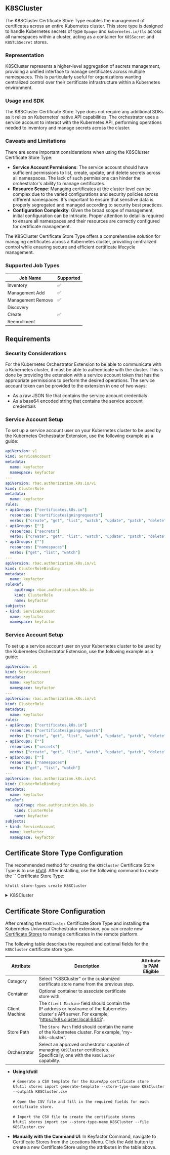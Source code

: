 ## K8SCluster

The K8SCluster Certificate Store Type enables the management of certificates across an entire Kubernetes cluster. This store type is designed to handle Kubernetes secrets of type `Opaque` and `kubernetes.io/tls` across all namespaces within a cluster, acting as a container for `K8SSecret` and `K8STLSSecret` stores.

### Representation

K8SCluster represents a higher-level aggregation of secrets management, providing a unified interface to manage certificates across multiple namespaces. This is particularly useful for organizations wanting centralized control over their certificate infrastructure within a Kubernetes environment.

### Usage and SDK

The K8SCluster Certificate Store Type does not require any additional SDKs as it relies on Kubernetes’ native API capabilities. The orchestrator uses a service account to interact with the Kubernetes API, performing operations needed to inventory and manage secrets across the cluster.

### Caveats and Limitations

There are some important considerations when using the K8SCluster Certificate Store Type:

- **Service Account Permissions**: The service account should have sufficient permissions to list, create, update, and delete secrets across all namespaces. The lack of such permissions can hinder the orchestrator's ability to manage certificates.
- **Resource Scope**: Managing certificates at the cluster level can be complex due to the varied configurations and security policies across different namespaces. It's important to ensure that sensitive data is properly segregated and managed according to security best practices.
- **Configuration Complexity**: Given the broad scope of management, initial configuration can be intricate. Proper attention to detail is required to ensure all namespaces and their resources are correctly configured for certificate management.

The K8SCluster Certificate Store Type offers a comprehensive solution for managing certificates across a Kubernetes cluster, providing centralized control while ensuring secure and efficient certificate lifecycle management.



### Supported Job Types

| Job Name | Supported |
| -------- | --------- |
| Inventory | ✅ |
| Management Add | ✅ |
| Management Remove | ✅ |
| Discovery |  |
| Create | ✅ |
| Reenrollment |  |

## Requirements

### Security Considerations
For the Kubernetes Orchestrator Extension to be able to communicate with a Kubernetes cluster, it must
be able to authenticate with the cluster.  This is done by providing the extension with a service account
token that has the appropriate permissions to perform the desired operations. The service account token
can be provided to the extension in one of two ways:
- As a raw JSON file that contains the service account credentials
- As a base64 encoded string that contains the service account credentials

### Service Account Setup
To set up a service account user on your Kubernetes cluster to be used by the Kubernetes Orchestrator Extension, use the following example as a guide:
```yaml
apiVersion: v1
kind: ServiceAccount
metadata:
  name: keyfactor
  namespace: keyfactor
---
apiVersion: rbac.authorization.k8s.io/v1
kind: ClusterRole
metadata:
  name: keyfactor
rules:
- apiGroups: ["certificates.k8s.io"]
  resources: ["certificatesigningrequests"]
  verbs: ["create", "get", "list", "watch", "update", "patch", "delete"]
- apiGroups: [""]
  resources: ["secrets"]
  verbs: ["create", "get", "list", "watch", "update", "patch", "delete"]
- apiGroups: [""]
  resources: ["namespaces"]
  verbs: ["get", "list", "watch"]
---
apiVersion: rbac.authorization.k8s.io/v1
kind: ClusterRoleBinding
metadata:
  name: keyfactor
roleRef:
    apiGroup: rbac.authorization.k8s.io
    kind: ClusterRole
    name: keyfactor
subjects:
- kind: ServiceAccount
  name: keyfactor
  namespace: keyfactor
```

### Service Account Setup
To set up a service account user on your Kubernetes cluster to be used by the Kubernetes Orchestrator Extension, use the following example as a guide:
```yaml
apiVersion: v1
kind: ServiceAccount
metadata:
  name: keyfactor
  namespace: keyfactor
---
apiVersion: rbac.authorization.k8s.io/v1
kind: ClusterRole
metadata:
  name: keyfactor
rules:
- apiGroups: ["certificates.k8s.io"]
  resources: ["certificatesigningrequests"]
  verbs: ["create", "get", "list", "watch", "update", "patch", "delete"]
- apiGroups: [""]
  resources: ["secrets"]
  verbs: ["create", "get", "list", "watch", "update", "patch", "delete"]
- apiGroups: [""]
  resources: ["namespaces"]
  verbs: ["get", "list", "watch"]
---
apiVersion: rbac.authorization.k8s.io/v1
kind: ClusterRoleBinding
metadata:
  name: keyfactor
roleRef:
    apiGroup: rbac.authorization.k8s.io
    kind: ClusterRole
    name: keyfactor
subjects:
- kind: ServiceAccount
  name: keyfactor
  namespace: keyfactor
```



## Certificate Store Type Configuration

The recommended method for creating the `K8SCluster` Certificate Store Type is to use [kfutil](https://github.com/Keyfactor/kfutil). After installing, use the following command to create the `` Certificate Store Type:

```shell
kfutil store-types create K8SCluster
```

<details><summary>K8SCluster</summary>

Create a store type called `K8SCluster` with the attributes in the tables below:

### Basic Tab
| Attribute | Value | Description |
| --------- | ----- | ----- |
| Name | K8SCluster | Display name for the store type (may be customized) |
| Short Name | K8SCluster | Short display name for the store type |
| Capability | K8SCluster | Store type name orchestrator will register with. Check the box to allow entry of value |
| Supported Job Types (check the box for each) | Add, Discovery, Remove | Job types the extension supports |
| Supports Add | ✅ | Check the box. Indicates that the Store Type supports Management Add |
| Supports Remove | ✅ | Check the box. Indicates that the Store Type supports Management Remove |
| Supports Discovery |  |  Indicates that the Store Type supports Discovery |
| Supports Reenrollment |  |  Indicates that the Store Type supports Reenrollment |
| Supports Create | ✅ | Check the box. Indicates that the Store Type supports store creation |
| Needs Server | ✅ | Determines if a target server name is required when creating store |
| Blueprint Allowed |  | Determines if store type may be included in an Orchestrator blueprint |
| Uses PowerShell |  | Determines if underlying implementation is PowerShell |
| Requires Store Password |  | Determines if a store password is required when configuring an individual store. |
| Supports Entry Password |  | Determines if an individual entry within a store can have a password. |

The Basic tab should look like this:

![K8SCluster Basic Tab](../docsource/images/K8SCluster-basic-store-type-dialog.png)

### Advanced Tab
| Attribute | Value | Description |
| --------- | ----- | ----- |
| Supports Custom Alias | Required | Determines if an individual entry within a store can have a custom Alias. |
| Private Key Handling | Optional | This determines if Keyfactor can send the private key associated with a certificate to the store. Required because IIS certificates without private keys would be invalid. |
| PFX Password Style | Default | 'Default' - PFX password is randomly generated, 'Custom' - PFX password may be specified when the enrollment job is created (Requires the Allow Custom Password application setting to be enabled.) |

The Advanced tab should look like this:

![K8SCluster Advanced Tab](../docsource/images/K8SCluster-advanced-store-type-dialog.png)

### Custom Fields Tab
Custom fields operate at the certificate store level and are used to control how the orchestrator connects to the remote target server containing the certificate store to be managed. The following custom fields should be added to the store type:

| Name | Display Name | Type | Default Value/Options | Required | Description |
| ---- | ------------ | ---- | --------------------- | -------- | ----------- |


The Custom Fields tab should look like this:

![K8SCluster Custom Fields Tab](../docsource/images/K8SCluster-custom-fields-store-type-dialog.png)



</details>

## Certificate Store Configuration

After creating the `K8SCluster` Certificate Store Type and installing the Kubernetes Universal Orchestrator extension, you can create new [Certificate Stores](https://software.keyfactor.com/Core-OnPrem/Current/Content/ReferenceGuide/Certificate%20Stores.htm?Highlight=certificate%20store) to manage certificates in the remote platform.

The following table describes the required and optional fields for the `K8SCluster` certificate store type.

| Attribute | Description | Attribute is PAM Eligible |
| --------- | ----------- | ------------------------- |
| Category | Select "K8SCluster" or the customized certificate store name from the previous step. | |
| Container | Optional container to associate certificate store with. | |
| Client Machine | The `Client Machine` field should contain the IP address or hostname of the Kubernetes cluster's API server. For example, 'https://k8s.cluster.local:6443'. | |
| Store Path | The `Store Path` field should contain the name of the Kubernetes cluster. For example, 'my-k8s-cluster'. | |
| Orchestrator | Select an approved orchestrator capable of managing `K8SCluster` certificates. Specifically, one with the `K8SCluster` capability. | |

* **Using kfutil**

    ```shell
    # Generate a CSV template for the AzureApp certificate store
    kfutil stores import generate-template --store-type-name K8SCluster --outpath K8SCluster.csv

    # Open the CSV file and fill in the required fields for each certificate store.

    # Import the CSV file to create the certificate stores
    kfutil stores import csv --store-type-name K8SCluster --file K8SCluster.csv
    ```

* **Manually with the Command UI**: In Keyfactor Command, navigate to Certificate Stores from the Locations Menu. Click the Add button to create a new Certificate Store using the attributes in the table above.